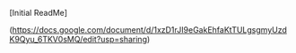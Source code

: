 [Initial ReadMe]

(https://docs.google.com/document/d/1xzD1rJI9eGakEhfaKtTULgsgmyUzdK9Qyu_6TKV0sMQ/edit?usp=sharing)
